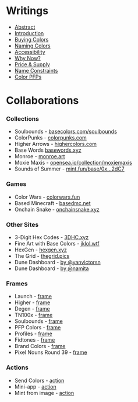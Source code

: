 # Writings

- [Abstract](https://paragraph.xyz/@basecolors/abstract)
- [Introduction](https://paragraph.xyz/@basecolors/introduction)
- [Buying Colors](https://paragraph.xyz/@basecolors/buying-colors)
- [Naming Colors](https://paragraph.xyz/@basecolors/naming-colors)
- [Accessibility](https://paragraph.xyz/@basecolors/accessibility)
- [Why Now?](https://paragraph.xyz/@basecolors/why-now)
- [Price & Supply](https://paragraph.xyz/@basecolors/price-and-supply)
- [Name Constraints](https://paragraph.xyz/@basecolors/color-name-constraints)
- [Color PFPs](https://paragraph.xyz/@basecolors/color-pfps)

# Collaborations

### Collections

- Soulbounds - [basecolors.com/soulbounds](https://basecolors.com/soulbounds)
- ColorPunks - [colorpunks.com](https://colorpunks.com)
- Higher Arrows - [highercolors.com](https://highercolors.com)
- Base Words [basewords.xyz](https://www.basewords.xyz/)
- Monroe - [monroe.art](https://monroe.art)
- Moxie Maxis - [opensea.io/collection/moxiemaxis](https://opensea.io/collection/moxiemaxis)
- Sounds of Summer - [mint.fun/base/0x…2dC7](https://mint.fun/base/0x06F2075d5a9f8Ca18f7FD13b4E18F78304eC2dC7)

### Games

- Color Wars - [colorwars.fun](https://colorwars.fun)
- Based Minecraft - [basedmc.net](https://basedmc.net)
- Onchain Snake - [onchainsnake.xyz](https://onchainsnake.xyz)

### Other Sites

- 3-Digit Hex Codes - [3DHC.xyz](https://3DHC.xyz)
- Fine Art with Base Colors - [jklol.wtf](https://jklol.wtf)
- HexGen - [hexgen.xyz](https://hexgen.xyz/)
- The Grid - [thegrid.pics](https://thegrid.pics)
- Dune Dashboard - [by @yanvictorsn](https://dune.com/yanvictorsn/base-colors)
- Dune Dashboard - [by @namita](https://dune.com/namita/base-colors)

### Frames

- Launch - [frame](https://warpcast.com/jake/0xb4da666b)
- Higher - [frame]()
- Degen - [frame](https://warpcast.com/jake/0x301503d7)
- TN100x - [frame](https://warpcast.com/jake/0x3489ce01)
- Soulbounds - [frame](https://warpcast.com/jake/0xdaad0738)
- PFP Colors - [frame](https://warpcast.com/jake/0x3bab3791)
- Profiles - [frame](https://warpcast.com/johnson/0xbffbe88f)
- Fidtones - [frame](https://warpcast.com/bleu.eth/0x57608f12)
- Brand Colors - [frame](https://warpcast.com/jake/0xb21bf592)
- Pixel Nouns Round 39 - [frame](https://warpcast.com/markcarey/0xc86b97b0)

### Actions

- Send Colors - [action](https://warpcast.com/~/add-cast-action?url=https%3A%2F%2Fbasecolors.com%2Fapi%2Fcast-action)
- Mini-app - [action](https://warpcast.com/~/add-cast-action?url=https%3A%2F%2Fbasecolors.com%2Fapi%2Fmini-app-cast-action)
- Mint from image - [action](https://warpcast.com/~/add-cast-action?url=https%3A%2F%2Fbasecolorpicker.vercel.app%2Fapi%2Faction)
